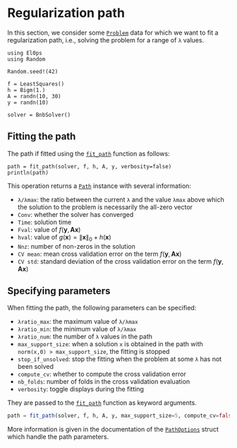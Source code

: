 # Regularization path

In this section, we consider some [`Problem`](@ref) data for which we want to fit a regularization path, i.e., solving the problem for a range of `λ` values.

```@example path
using El0ps
using Random

Random.seed!(42)

f = LeastSquares()
h = Bigm(1.)
A = randn(10, 30)
y = randn(10)

solver = BnbSolver()
```

## Fitting the path

The path if fitted using the [`fit_path`](@ref) function as follows:

```@example path
path = fit_path(solver, f, h, A, y, verbosity=false)
println(path)
```

This operation returns a [`Path`](@ref) instance with several information:
* `λ/λmax`: the ratio between the current `λ` and the value `λmax` above which the solution to the problem is necessarily the all-zero vector
* `Conv`: whether the solver has converged
* `Time`: solution time
* `Fval`: value of $f(\mathbf{y},\mathbf{Ax})$
* `hval`: value of $g(\mathbf{x}) = \|\mathbf{x}\|_0 + h(\mathbf{x})$
* `Nnz`: number of non-zeros in the solution
* `CV mean`: mean cross validation error on the term $f(\mathbf{y},\mathbf{Ax})$
* `CV std`: standard deviation of the cross validation error on the term $f(\mathbf{y},\mathbf{Ax})$

## Specifying parameters

When fitting the path, the following parameters can be specified:
* `λratio_max`: the maximum value of `λ/λmax`
* `λratio_min`: the minimum value of `λ/λmax`
* `λratio_num`: the number of `λ` values in the path
* `max_support_size`: when a solution `x` is obtained in the path with `norm(x,0) > max_support_size`, the fitting is stopped
* `stop_if_unsolved`: stop the fitting when the problem at some `λ` has not been solved
* `compute_cv`: whether to compute the cross validation error
* `nb_folds`: number of folds in the cross validation evaluation
* `verbosity`: toggle displays during the fitting

They are passed to the [`fit_path`](@ref) function as keyword arguments.
```julia
path = fit_path(solver, f, h, A, y, max_support_size=5, compute_cv=false)
```

More information is given in the documentation of the [`PathOptions`](@ref) struct which handle the path parameters.